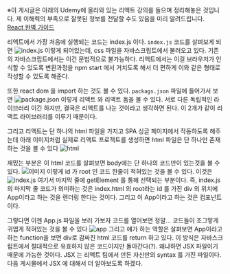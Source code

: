 ※이 게시글은 아래의 Udemy에 올라와 있는 리액트 강의를 들으며 정리해놓은 것입니다. 제 이해력의 부족으로 잘못된 정보를 전달할 수도 있음을 미리 알려드립니다.  
[React 완벽 가이드](https://www.udemy.com/course/best-react/)


리액트에서 가장 처음에 실행되는 코드는 index.js 이다.
```index.js``` 코드를 살펴보게 되면
![index.js](./img/indexjs.png)
이렇게 되어있는데, css 파일을 자바스크립트에서 불러오고 있다. 기존의 자바스크립트에서는 이건 문법적으로 불가능하다. 
리액트에서는 이걸 브라우저가 인식할 수 있도록 변환과정을 npm start 에서 거치도록 해서 더 편하게 이와 같은 형태로 작성할 수 있도록 해준다. 

또한 react dom 을 import 하는 것도 볼 수 있다. 
```packags.json``` 파일에 들어가서 보면
![package.json](./img/reactdom.png)
이렇게 리액트 와 리액트 돔을 볼 수 있다.
서로 다른 독립적인 라이브러리 이긴 하지만, 결국은 리액트를 나눈 것이라고 생각하면 된다. 이 2개가 같이 리액트 라이브러리를 이루기 때문이다. 

그리고 리액트는 단 하나의 html 파일을 가지고 SPA 싱글 페이지에서 작동하도록 해주는데 아래 이미지처럼 실제로 리액트 프로젝트를 생성하면 html 파일은 단 하나만 존재하는 것을 볼 수 있다
![html](./img/indexhtml.png)

재밌는 부분은 이 html 코드를 살펴보면 body에는 단 하나의 코드만이 있는것을 볼 수 있다.
![이미지](./img/body.png)
이렇게 id 가 root 인 코드 한줄이 적혀있는 것을 볼 수 있다. 
이것은 
![index.js](./img/indexjs.png)
여기서 마지막 줄에 getElement 를 통해 선택되는 부분이다.
즉, index.js 의 마지막 줄 코드가 의미하는 것은 index.html 의 root라는 id 를 가진 div 의 위치에 App이라고 하는 것을 렌더링 한다는 것이다. 그리고 이 App이라고 하는 것은 컴포넌트이다. 

그렇다면 이젠 App.js 파일을 보러 가보자
코드를 열어보면 정말... 코드들이 조그맣게 귀엽게 적혀있는 것을 볼 수 있다
![app](./img/app.png)
그리고 얘가 하는 역할은 살펴보면 App이라고 하는 function을 보면 div로 감싸진 html 코드를 return 하고 있다.
이 방식은 자바스크립트에서 절대적으로 유효하지 않은 코드이지만 돌아간다(?).
왜냐하면 JSX 파일이기 때문에 가능한 것이다. JSX 는 리액트 팀에서 만든 자신만의 syntax 를 가진 파일이다. 다음 게시물에서 JSX 에 대해서 더 알아보도록 하겠다. 